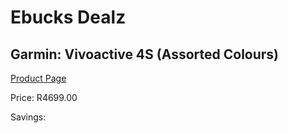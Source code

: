 
# Ebucks Dealz
## Garmin: Vivoactive 4S (Assorted Colours)
[Product Page](https://www.ebucks.com/web/shop/productSelected.do?prodId=823695959&catId=1233320031)

Price: R4699.00

Savings: 


	
